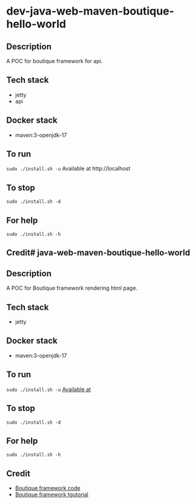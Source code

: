 # dev-java-web-maven-boutique-hello-world

## Description
A POC for boutique framework for api.

## Tech stack
- jetty
- api

## Docker stack
- maven:3-openjdk-17

## To run
`sudo ./install.sh -u`
Available at http://localhost

## To stop
`sudo ./install.sh -d`

## For help
`sudo ./install.sh -h`

## Credit# java-web-maven-boutique-hello-world

## Description
A POC for Boutique framework rendering html page.

## Tech stack
- jetty

## Docker stack
- maven:3-openjdk-17

## To run
`sudo ./install.sh -u`
[Available at](http://localhost/example/index)

## To stop
`sudo ./install.sh -d`

## For help
`sudo ./install.sh -h`

## Credit
- [Boutique framework code](https://github.com/eugenp/tutorials/tree/master/web-modules/boutique)
- [Boutique framework tgutorial](https://www.baeldung.com/boutique)